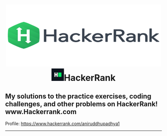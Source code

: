 <h1 align="center"> <img src="https://github.com/Aniruddh-482/Aniruddh-482/blob/main/My_Assets/HackerRank.png" alt="HackerRank" width="500px" height="200px"> <br> <img src="https://github.com/Aniruddh-482/Aniruddh-482/blob/main/My_Assets/HackerRank_logo.jpg" alt = "HackerRank Logo" width="40px" height="40px">HackerRank</h1>

<h2>My solutions to the practice exercises, coding challenges, and other problems on HackerRank! www.Hackerrank.com </h2>

Profile: https://www.hackerrank.com/aniruddhupadhya1
<hr>

